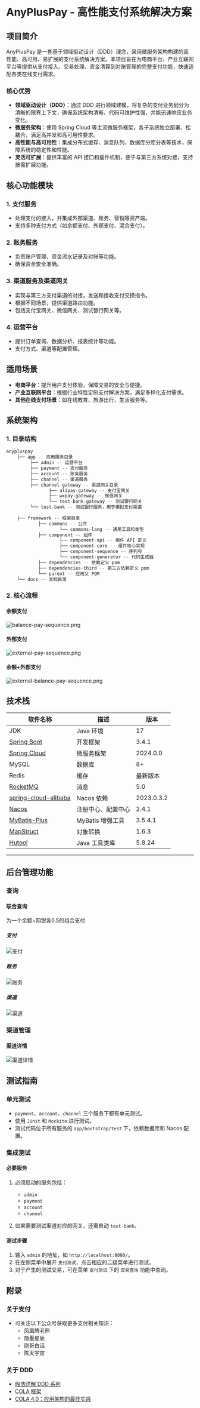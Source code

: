 
# AnyPlusPay - 高性能支付系统解决方案

## 项目简介

AnyPlusPay 是一套基于领域驱动设计（DDD）理念，采用微服务架构构建的高性能、高可用、易扩展的支付系统解决方案。本项目旨在为电商平台、产业互联网平台等提供从支付接入、交易处理、资金清算到对账管理的完整支付功能，快速适配各类在线支付需求。

### 核心优势

- **领域驱动设计（DDD）**：通过 DDD 进行领域建模，将复杂的支付业务划分为清晰的限界上下文，确保系统架构清晰、代码可维护性强，并能迅速响应业务变化。
- **微服务架构**：使用 Spring Cloud 等主流微服务框架，各子系统独立部署、松耦合，满足高并发和高可用性要求。
- **高性能与高可用性**：集成分布式缓存、消息队列、数据库分库分表等技术，保障系统的稳定性和性能。
- **灵活可扩展**：提供丰富的 API 接口和插件机制，便于与第三方系统对接，支持按需扩展功能。


## 核心功能模块

### 1. 支付服务
- 处理支付的接入，并集成外部渠道、账务、营销等资产端。
- 支持多种支付方式（如余额支付、外部支付、混合支付）。

### 2. 账务服务
- 负责账户管理、资金流水记录及对账等功能。
- 确保资金安全准确。

### 3. 渠道服务及渠道网关
- 实现与第三方支付渠道的对接，发送和接收支付交换指令。
- 根据不同场景，提供渠道路由功能。
- 包括支付宝网关、微信网关、测试银行网关等。

### 4. 运营平台
- 提供订单查询、数据分析、报表统计等功能。
- 支付方式、渠道等配置管理。


## 适用场景

- **电商平台**：提升用户支付体验，保障交易的安全与便捷。
- **产业互联网平台**：根据行业特性定制支付解决方案，满足多样化支付需求。
- **其他在线支付场景**：如在线教育、旅游出行、生活服务等。


## 系统架构

### 1. 目录结构

``` java
anypluspay
    ├── app -- 应用服务目录
         ├── admin -- 运营平台
         ├── payment -- 支付服务
         ├── account -- 账务服务
         ├── channel -- 渠道服务
         ├── channel-gateway -- 渠道网关目录
                ├── alipay-gateway -- 支付宝网关
                ├── wxpay-gateway -- 微信网关
                └── test-bank-gateway -- 测试银行网关
         └── test-bank -- 测试银行服务，用于模拟支付渠道
    
    ├── framework -- 框架目录
            ├── commons -- 公共
                    └── commons-lang -- 通用工具和类型
            ├── component -- 组件
                    ├── component-api -- 组件 API 定义
                    ├── component-core -- 组件核心实现
                    ├── component-sequence -- 序列号
                    └── component-generator -- 代码生成器
            ├── dependencies -- 依赖定义 pom
            ├── dependencies-third -- 第三方依赖定义 pom
            └── parent -- 应用父 POM
    └── docs -- 文档目录
```

### 2. 核心流程

#### 余额支付
![balance-pay-sequence.png](docs/images/balance-pay-sequence.png)

#### 外部支付
![external-pay-sequence.png](docs/images/external-pay-sequence.png)

#### 余额+外部支付
![external-balance-pay-sequence.png](docs/images/external-balance-pay-sequence.png)


## 技术栈

| 软件名称                                                                    | 描述           | 版本         |
|-------------------------------------------------------------------------|--------------|------------|
| JDK                                                                     | Java 环境      | 17         |
| [Spring Boot](https://github.com/spring-projects/spring-boot)           | 开发框架         | 3.4.1      |
| [Spring Cloud](https://spring.io/projects/spring-cloud)                 | 微服务框架        | 2024.0.0   |
| MySQL                                                                   | 数据库          | 8+         |
| Redis                                                                   | 缓存           | 最新版本       |
| [RocketMQ](https://https://github.com/apache/rocketmq)                  | 消息           | 5.0        |
| [spring-cloud-alibaba](https://github.com/alibaba/spring-cloud-alibaba) | Nacos 依赖     | 2023.0.3.2 |
| [Nacos](https://github.com/alibaba/nacos)                               | 注册中心、配置中心    | 2.4.1      |
| [MyBatis-Plus](https://mp.baomidou.com/)                                | MyBatis 增强工具 | 3.5.4.1    |
| [MapStruct](https://mapstruct.org/)                                     | 对象转换         | 1.6.3      |
| [Hutool](https://www.hutool.cn/)                                        | Java 工具类库    | 5.8.24     |

---

## 后台管理功能
### 查询
#### 联合查询
为一个余额+网银各0.5的组合支付
##### 支付
![支付](docs/images/admin-union-query-payment.png)
##### 账务
![账务](docs/images/admin-union-query-account.png)
##### 渠道
![渠道](docs/images/admin-union-query-channel.png)

### 渠道管理

#### 渠道详情
  ![渠道详情](docs/images/admin-channel-detail.png)

## 测试指南

### 单元测试

- `payment`、`account`、`channel` 三个服务下都有单元测试。
- 使用 `JUnit` 和 `Mockito` 进行测试。
- 测试代码位于所有服务的 `app/bootstrap/test` 下，依赖数据库和 Nacos 配置。

### 集成测试

#### 必要服务
1. 必须启动的服务包括：
    - `admin`
    - `payment`
    - `account`
    - `channel`

2. 如果需要测试渠道对应的网关，还需启动 `test-bank`。

#### 测试步骤
1. 输入 `admin` 的地址，如 `http://localhost:8080/`。
2. 在左侧菜单中展开 `支付测试`，点击相应的二级菜单进行测试。
3. 对于产生的测试交易，可在菜单 `支付测试` 下的 `交易查询` 功能中查询。


## 附录

### 关于支付

- 可关注以下公众号获取更多支付相关知识：
    - 凤凰牌老熊
    - 隐墨星辰
    - 刚哥白话
    - 陈天宇宙

### 关于 DDD

- [殷浩详解 DDD 系列](https://developer.aliyun.com/article/715802)
- [COLA 框架](https://github.com/alibaba/COLA)
- [COLA 4.0：应用架构的最佳实践](https://blog.csdn.net/significantfrank/article/details/110934799)

